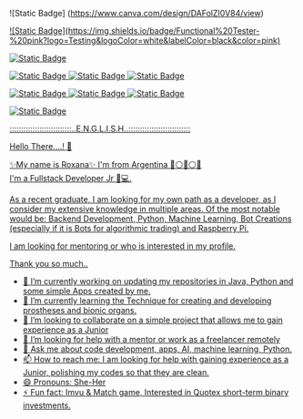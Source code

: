 ![Static Badge] (https://www.canva.com/design/DAFolZI0V84/view)

  </iframe>
</div>
<a href="https:&#x2F;&#x2F;www.canva.com&#x2F;design&#x2F;DAFolZI0V84&#x2F;view?utm_content=DAFolZI0V84&amp;utm_campaign=designshare&amp;utm_medium=embeds&amp;utm_source=link" target="_blank" rel="noopener">
![Static Badge](https://img.shields.io/badge/Functional%20Tester-%20pink?logo=Testing&logoColor=white&labelColor=black&color=pink)

![Static Badge](https://img.shields.io/badge/App%20Inventor-%20green?logo=Android&logoColor=white&labelColor=black&color=green)

![Static Badge](https://img.shields.io/badge/Java-%20orange?logo=java&logoColor=white&labelColor=black&color=orange)
![Static Badge](https://img.shields.io/badge/MySQL-%20Blue?logo=MySQL&logoColor=white&labelColor=black&color=blue)
![Static Badge](https://img.shields.io/badge/JPA-%20skyblue?logo=jpa&logoColor=white&labelColor=black&color=skyblue)


![Static Badge](https://img.shields.io/badge/HTML-%20purple?logo=html&logoColor=white&labelColor=black&color=purple)
![Static Badge](https://img.shields.io/badge/CSS-%20red?logo=css&logoColor=white&labelColor=black&color=red)
![Static Badge](https://img.shields.io/badge/JAVASCRIPT-%20green?style=black&logo=javascript&logoColor=white&labelColor=black&color=green)

![Static Badge](https://img.shields.io/badge/Python-%20yellow?logo=python&logoColor=white&labelColor=black&color=yellow)

:::::::::::::::::::::::::::..E.N.G.L.I.S.H..:::::::::::::::::::::::::::

Hello There....! 👋

✨My name is Roxana✨
I'm from Argentina 🔵⚪🌞⚪🔵  
I'm a Fullstack Developer Jr 💁💻.

As a recent graduate, I am looking for my own path as a developer, as I consider my extensive knowledge in multiple areas.
Of the most notable would be: Backend Development, Python, Machine Learning, Bot Creations (especially if it is Bots for algorithmic trading) and Raspberry Pi.

I am looking for mentoring or who is interested in my profile.

Thank you so much..

- 🔭 I’m currently working on updating my repositories in Java, Python and some 
      simple Apps created by me.
- 🌱 I’m currently learning the Technique for creating and developing prostheses 
      and bionic organs.
- 👯 I’m looking to collaborate on a simple project that allows me to gain 
      experience as a Junior
- 🤔 I’m looking for help with a mentor or work as a freelancer remotely
- 💬 Ask me about  code development, apps, AI, machine learning, 
      Python.
- 📫 How to reach me: I am looking for help with gaining experience as a Junior, 
      polishing my codes so that they are clean.
- 😄 Pronouns: She-Her 
- ⚡ Fun fact: Imvu & Match game, Interested in Quotex short-term binary 
     investments.
